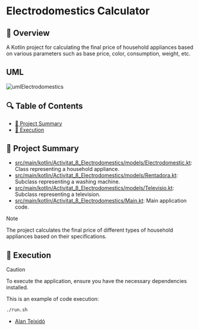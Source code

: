 # Electrodomestics Calculator

## 📌 Overview

A Kotlin project for calculating the final price of household appliances based on various parameters such as base price, color, consumption, weight, etc.

## UML

![umlElectrodomestics](https://github.com/AlanTeixido/ProgramaccioObjectes/assets/152865024/a1ae72ac-de10-4f4d-bd81-c81f46a0400a)


## 🔍 Table of Contents

* [📝 Project Summary](#-project-summary)
* [🚀 Execution](#-execution)

## 📝 Project Summary

- [src/main/kotlin/Activitat_8_Electrodomestics/models/Electrodomestic.kt](src/main/kotlin/Activitat_8_Electrodomestics/models/Electrodomestic.kt): Class representing a household appliance.
- [src/main/kotlin/Activitat_8_Electrodomestics/models/Rentadora.kt](src/main/kotlin/Activitat_8_Electrodomestics/models/Rentadora.kt): Subclass representing a washing machine.
- [src/main/kotlin/Activitat_8_Electrodomestics/models/Televisio.kt](src/main/kotlin/Activitat_8_Electrodomestics/models/Televisio.kt): Subclass representing a television.
- [src/main/kotlin/Activitat_8_Electrodomestics/Main.kt](src/main/kotlin/Activitat_8_Electrodomestics/Main.kt): Main application code.
  
> [!NOTE]
> The project calculates the final price of different types of household appliances based on their specifications.

## 🚀 Execution

> [!CAUTION]
> To execute the application, ensure you have the necessary dependencies installed.

This is an example of code execution:

```bash
./run.sh
```

- [Alan Teixidó](https://github.com/AlanTeixido)
